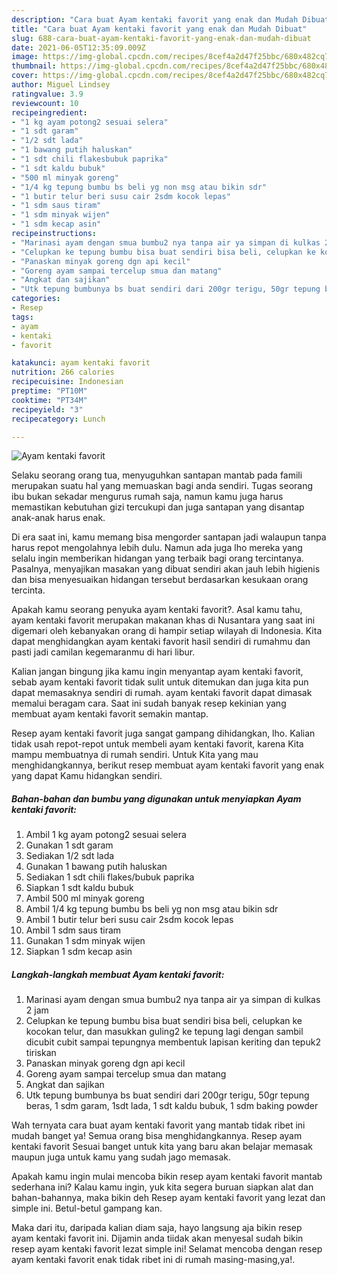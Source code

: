 ```yaml
---
description: "Cara buat Ayam kentaki favorit yang enak dan Mudah Dibuat"
title: "Cara buat Ayam kentaki favorit yang enak dan Mudah Dibuat"
slug: 688-cara-buat-ayam-kentaki-favorit-yang-enak-dan-mudah-dibuat
date: 2021-06-05T12:35:09.009Z
image: https://img-global.cpcdn.com/recipes/8cef4a2d47f25bbc/680x482cq70/ayam-kentaki-favorit-foto-resep-utama.jpg
thumbnail: https://img-global.cpcdn.com/recipes/8cef4a2d47f25bbc/680x482cq70/ayam-kentaki-favorit-foto-resep-utama.jpg
cover: https://img-global.cpcdn.com/recipes/8cef4a2d47f25bbc/680x482cq70/ayam-kentaki-favorit-foto-resep-utama.jpg
author: Miguel Lindsey
ratingvalue: 3.9
reviewcount: 10
recipeingredient:
- "1 kg ayam potong2 sesuai selera"
- "1 sdt garam"
- "1/2 sdt lada"
- "1 bawang putih haluskan"
- "1 sdt chili flakesbubuk paprika"
- "1 sdt kaldu bubuk"
- "500 ml minyak goreng"
- "1/4 kg tepung bumbu bs beli yg non msg atau bikin sdr"
- "1 butir telur beri susu cair 2sdm kocok lepas"
- "1 sdm saus tiram"
- "1 sdm minyak wijen"
- "1 sdm kecap asin"
recipeinstructions:
- "Marinasi ayam dengan smua bumbu2 nya tanpa air ya simpan di kulkas 2 jam"
- "Celupkan ke tepung bumbu bisa buat sendiri bisa beli, celupkan ke kocokan telur, dan masukkan guling2 ke tepung lagi dengan sambil dicubit cubit sampai tepungnya membentuk lapisan keriting dan tepuk2 tiriskan"
- "Panaskan minyak goreng dgn api kecil"
- "Goreng ayam sampai tercelup smua dan matang"
- "Angkat dan sajikan"
- "Utk tepung bumbunya bs buat sendiri dari 200gr terigu, 50gr tepung beras, 1 sdm garam, 1sdt lada, 1 sdt kaldu bubuk, 1 sdm baking powder"
categories:
- Resep
tags:
- ayam
- kentaki
- favorit

katakunci: ayam kentaki favorit 
nutrition: 266 calories
recipecuisine: Indonesian
preptime: "PT10M"
cooktime: "PT34M"
recipeyield: "3"
recipecategory: Lunch

---
```



![Ayam kentaki favorit](https://img-global.cpcdn.com/recipes/8cef4a2d47f25bbc/680x482cq70/ayam-kentaki-favorit-foto-resep-utama.jpg)

Selaku seorang orang tua, menyuguhkan santapan mantab pada famili merupakan suatu hal yang memuaskan bagi anda sendiri. Tugas seorang ibu bukan sekadar mengurus rumah saja, namun kamu juga harus memastikan kebutuhan gizi tercukupi dan juga santapan yang disantap anak-anak harus enak.

Di era  saat ini, kamu memang bisa mengorder santapan jadi walaupun tanpa harus repot mengolahnya lebih dulu. Namun ada juga lho mereka yang selalu ingin memberikan hidangan yang terbaik bagi orang tercintanya. Pasalnya, menyajikan masakan yang dibuat sendiri akan jauh lebih higienis dan bisa menyesuaikan hidangan tersebut berdasarkan kesukaan orang tercinta. 



Apakah kamu seorang penyuka ayam kentaki favorit?. Asal kamu tahu, ayam kentaki favorit merupakan makanan khas di Nusantara yang saat ini digemari oleh kebanyakan orang di hampir setiap wilayah di Indonesia. Kita dapat menghidangkan ayam kentaki favorit hasil sendiri di rumahmu dan pasti jadi camilan kegemaranmu di hari libur.

Kalian jangan bingung jika kamu ingin menyantap ayam kentaki favorit, sebab ayam kentaki favorit tidak sulit untuk ditemukan dan juga kita pun dapat memasaknya sendiri di rumah. ayam kentaki favorit dapat dimasak memalui beragam cara. Saat ini sudah banyak resep kekinian yang membuat ayam kentaki favorit semakin mantap.

Resep ayam kentaki favorit juga sangat gampang dihidangkan, lho. Kalian tidak usah repot-repot untuk membeli ayam kentaki favorit, karena Kita mampu membuatnya di rumah sendiri. Untuk Kita yang mau menghidangkannya, berikut resep membuat ayam kentaki favorit yang enak yang dapat Kamu hidangkan sendiri.

<!--inarticleads1-->

##### Bahan-bahan dan bumbu yang digunakan untuk menyiapkan Ayam kentaki favorit:

1. Ambil 1 kg ayam potong2 sesuai selera
1. Gunakan 1 sdt garam
1. Sediakan 1/2 sdt lada
1. Gunakan 1 bawang putih haluskan
1. Sediakan 1 sdt chili flakes/bubuk paprika
1. Siapkan 1 sdt kaldu bubuk
1. Ambil 500 ml minyak goreng
1. Ambil 1/4 kg tepung bumbu bs beli yg non msg atau bikin sdr
1. Ambil 1 butir telur beri susu cair 2sdm kocok lepas
1. Ambil 1 sdm saus tiram
1. Gunakan 1 sdm minyak wijen
1. Siapkan 1 sdm kecap asin




<!--inarticleads2-->

##### Langkah-langkah membuat Ayam kentaki favorit:

1. Marinasi ayam dengan smua bumbu2 nya tanpa air ya simpan di kulkas 2 jam
1. Celupkan ke tepung bumbu bisa buat sendiri bisa beli, celupkan ke kocokan telur, dan masukkan guling2 ke tepung lagi dengan sambil dicubit cubit sampai tepungnya membentuk lapisan keriting dan tepuk2 tiriskan
1. Panaskan minyak goreng dgn api kecil
1. Goreng ayam sampai tercelup smua dan matang
1. Angkat dan sajikan
1. Utk tepung bumbunya bs buat sendiri dari 200gr terigu, 50gr tepung beras, 1 sdm garam, 1sdt lada, 1 sdt kaldu bubuk, 1 sdm baking powder




Wah ternyata cara buat ayam kentaki favorit yang mantab tidak ribet ini mudah banget ya! Semua orang bisa menghidangkannya. Resep ayam kentaki favorit Sesuai banget untuk kita yang baru akan belajar memasak maupun juga untuk kamu yang sudah jago memasak.

Apakah kamu ingin mulai mencoba bikin resep ayam kentaki favorit mantab sederhana ini? Kalau kamu ingin, yuk kita segera buruan siapkan alat dan bahan-bahannya, maka bikin deh Resep ayam kentaki favorit yang lezat dan simple ini. Betul-betul gampang kan. 

Maka dari itu, daripada kalian diam saja, hayo langsung aja bikin resep ayam kentaki favorit ini. Dijamin anda tiidak akan menyesal sudah bikin resep ayam kentaki favorit lezat simple ini! Selamat mencoba dengan resep ayam kentaki favorit enak tidak ribet ini di rumah masing-masing,ya!.

